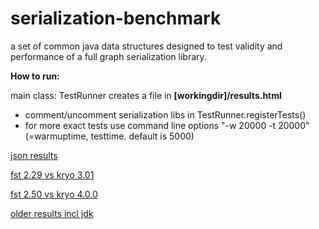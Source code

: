 serialization-benchmark
=======================

a set of common java data structures designed to test validity and performance of a full graph serialization library.

**How to run:**

main class: TestRunner creates a file in **[workingdir]/results.html**

* comment/uncomment serialization libs in TestRunner.registerTests()
* for more exact tests use command line options "-w 20000 -t 20000" (=warmuptime, testtime. default is 5000)

[json results](http://ruedigermoeller.github.io/fast-serialization/json_bench.html)

[fst 2.29 vs kryo 3.01](http://ruedigermoeller.github.io/fast-serialization/fst2.29vsKryo3.01.html)

[fst 2.50 vs kryo 4.0.0](http://htmlpreview.github.io/?https://github.com/RuedigerMoeller/serialization-benchmark/blob/master/result_fst2_kryo4.html)

[older results incl jdk](https://github.com/RuedigerMoeller/fast-serialization/wiki/Benchmark)
